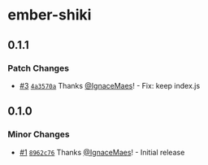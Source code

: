 # ember-shiki

## 0.1.1

### Patch Changes

- [#3](https://github.com/IgnaceMaes/ember-shiki/pull/3) [`4a3570a`](https://github.com/IgnaceMaes/ember-shiki/commit/4a3570a79527339bb5aa686174fb5f1d2d2e46b9) Thanks [@IgnaceMaes](https://github.com/IgnaceMaes)! - Fix: keep index.js

## 0.1.0

### Minor Changes

- [#1](https://github.com/IgnaceMaes/ember-shiki/pull/1) [`8962c76`](https://github.com/IgnaceMaes/ember-shiki/commit/8962c764bd76f2ad5e921bf4db44d9c5b6b87ee8) Thanks [@IgnaceMaes](https://github.com/IgnaceMaes)! - Initial release
